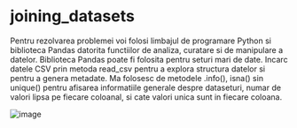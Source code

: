 # joining_datasets

Pentru rezolvarea problemei voi folosi limbajul de programare Python si biblioteca Pandas datorita functiilor de analiza, curatare si de manipulare a datelor. Biblioteca Pandas poate fi folosita pentru seturi mari de date.
Incarc datele CSV prin metoda read_csv pentru a explora structura datelor si pentru a genera metadate.
Ma folosesc de metodele  .info(), isna() sin unique() pentru afisarea informatiile generale despre dataseturi, numar de valori lipsa pe fiecare coloanal, si cate valori unica sunt in fiecare coloana.

![image](https://github.com/user-attachments/assets/6b76b911-da7e-49c1-b69b-251ddd4b67a3)

